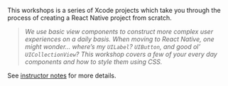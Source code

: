 This workshops is a series of Xcode projects which take you through the process of creating a React Native project from
scratch.

> _We use basic view components to construct more complex user experiences on a daily basis. When moving to React
> Native, one might wonder… where’s my `UILabel`? `UIButton`, and good ol’ `UICollectionView`? This workshop covers a
> few of your every day components and how to style them using CSS._

See [instructor notes](instructionlist.md) for more details.
